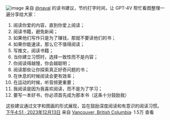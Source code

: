 ![image](https://github.com/moonopposite/moonopposite.github.io/assets/74575982/af8f6450-f5d2-4b77-a15e-7e951c0e3aa7)
来自 
[@naval](https://twitter.com/naval)
 的读书建议，节约打字时间，让 GPT-4V 帮忙看图整理一遍分享给大家：

1. 阅读你爱的内容，直到你爱上阅读；
2. 阅读书籍，避免新闻；
3. 如果他们写作只是为了赚钱，那就不要读他们的书；
4. 如果你能速读，那么它不值得阅读；
5. 写推文，阅读书籍；
6. 当你建立习惯时，选择一致性而不是内容；
7. 你阅读得越慢，你会越聪明；
8. 阅读那些让你探索真正好奇问题的书；
9. 在休息的时候阅读会更有效率；
10. 在运动的时候，听音频更重要；
11. 我阅读是因为我喜欢阅读，而不是为了学习；
12. 要写一本好书，你必须首先成为那本书（这条十分鼓励我）

这些建议通过文字和图画的形式展现，旨在鼓励深度阅读和有意识的阅读习惯。
[下午4:51 · 2023年12月13日](https://twitter.com/indigo11/status/1734858667537940857)
 来自 [Vancouver, British Columbia](https://twitter.com/places/1e5cb4d0509db554)·
1.5万
 查看